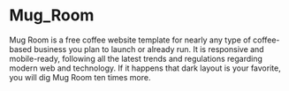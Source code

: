 # Mug_Room
Mug Room is a free coffee website template for nearly any type of coffee-based business you plan to launch or already run. It is responsive and mobile-ready, 
following all the latest trends and regulations regarding modern web and technology. 
If it happens that dark layout is your favorite, you will dig Mug Room ten times more. 
